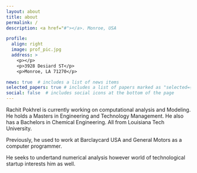 ```yaml
---
layout: about
title: about
permalink: /
description: <a href="#"></a>. Monroe, USA

profile:
  align: right
  image: prof_pic.jpg
  address: >
    <p></p>
    <p>3928 Desiard ST</p>
    <p>Monroe, LA 71270</p>

news: true  # includes a list of news items
selected_papers: true # includes a list of papers marked as "selected={true}"
social: false  # includes social icons at the bottom of the page
---
```


Rachit Pokhrel is currently working on computational analysis and Modeling. He holds a Masters in Engineering and Technology Management. He also has a Bachelors in Chemical Engineering. All from Louisiana Tech University.

Previously, he used to work at Barclaycard USA and General Motors as a computer programmer.

He seeks to undertand numerical analysis however world of technological startup interests him as well.